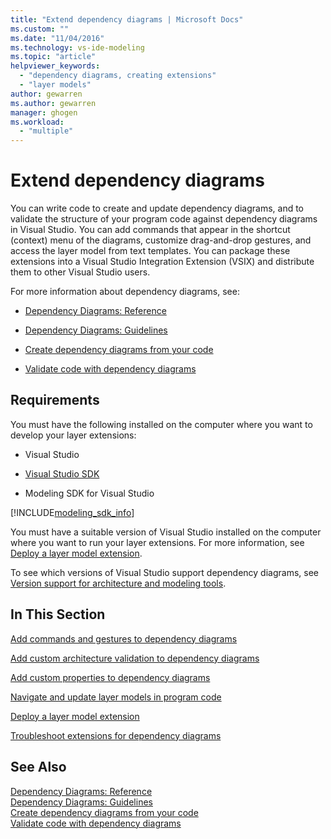 ```yaml
---
title: "Extend dependency diagrams | Microsoft Docs"
ms.custom: ""
ms.date: "11/04/2016"
ms.technology: vs-ide-modeling
ms.topic: "article"
helpviewer_keywords: 
  - "dependency diagrams, creating extensions"
  - "layer models"
author: gewarren
ms.author: gewarren
manager: ghogen
ms.workload: 
  - "multiple"
---
```

# Extend dependency diagrams
You can write code to create and update dependency diagrams, and to validate the structure of your program code against dependency diagrams in Visual Studio. You can add commands that appear in the shortcut (context) menu of the diagrams, customize drag-and-drop gestures, and access the layer model from text templates. You can package these extensions into a Visual Studio Integration Extension (VSIX) and distribute them to other Visual Studio users.  
  
 For more information about dependency diagrams, see:  
  
-   [Dependency Diagrams: Reference](../modeling/layer-diagrams-reference.md)  
  
-   [Dependency Diagrams: Guidelines](../modeling/layer-diagrams-guidelines.md)  
  
-   [Create dependency diagrams from your code](../modeling/create-layer-diagrams-from-your-code.md)  
  
-   [Validate code with dependency diagrams](../modeling/validate-code-with-layer-diagrams.md)  
  
##  <a name="prereqs"></a> Requirements  
 You must have the following installed on the computer where you want to develop your layer extensions:  
  
-   Visual Studio  
  
-   [Visual Studio SDK](../extensibility/visual-studio-sdk.md)  
  
-   Modeling SDK for Visual Studio  


[!INCLUDE[modeling_sdk_info](includes/modeling_sdk_info.md)]

  
 You must have a suitable version of Visual Studio installed on the computer where you want to run your layer extensions. For more information, see [Deploy a layer model extension](../modeling/deploy-a-layer-model-extension.md).  
  
 To see which versions of Visual Studio support dependency diagrams, see [Version support for architecture and modeling tools](../modeling/what-s-new-for-design-in-visual-studio.md#VersionSupport).  
  
## In This Section  
 [Add commands and gestures to dependency diagrams](../modeling/add-commands-and-gestures-to-layer-diagrams.md)  
  
 [Add custom architecture validation to dependency diagrams](../modeling/add-custom-architecture-validation-to-layer-diagrams.md)  
  
 [Add custom properties to dependency diagrams](../modeling/add-custom-properties-to-layer-diagrams.md)  
  
 [Navigate and update layer models in program code](../modeling/navigate-and-update-layer-models-in-program-code.md)  
  
 [Deploy a layer model extension](../modeling/deploy-a-layer-model-extension.md)  
  
 [Troubleshoot extensions for dependency diagrams](../modeling/troubleshoot-extensions-for-layer-diagrams.md)  
  
## See Also  
 [Dependency Diagrams: Reference](../modeling/layer-diagrams-reference.md)   
 [Dependency Diagrams: Guidelines](../modeling/layer-diagrams-guidelines.md)   
 [Create dependency diagrams from your code](../modeling/create-layer-diagrams-from-your-code.md)   
 [Validate code with dependency diagrams](../modeling/validate-code-with-layer-diagrams.md)   
